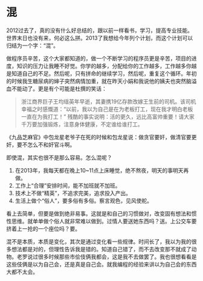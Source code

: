 混
===

2012过去了，真的没有什么好总结的，跟以前一样看书，学习，提高专业技能。世界末日也没有来，何必这么拼。2013了我想给今年列个计划，而这个计划可以归结为一个字：“混”。

做程序员辛苦，这个大家都知道的，做一个不断学习的程序员更是辛苦，项目的进度，知识的压力让我睡不好觉。你学的越多，分配给你的工作越多，工作越多你越是知道自己的不足。然后呢，只有拼命的继续学习，然后呢，重复这个循环。年初的时候我生糖尿病的婶子突然病情加重，就在昨天小娟和我说他的姨夫也突然脑溢血不能动了。更是有个可能是杜撰的笑话：

> 浙江商界巨子王均瑶英年早逝，其妻携19亿存款改嫁王生前的司机。该司机幸福之时感慨道：“以前，我以为自己是在为老板打工，现在我才明白老板一直在为我打工！” 残酷的事实说明：活的更久，远比高富帅重要！请大家千万要加强锻炼，注意身体健康，不定谁给谁打工。

《九品芝麻官》中包龙星老爷子在死的时候和包龙星说：做贪官要奸，做清官要更奸，要不怎么不和奸官斗啊。

即使混，其实也很不是那么容易。怎么混呢？

1. 在2013年，我每天都在晚上10~11点上床睡觉，绝不熬夜，明天的事明天再做。
2. 工作上“合理”安排时间，能不加班就不加班。
3. 技术上不做“精英”，不追求完美，追求投入产出。
4. 生活上做个“俗人”，要多俗有多俗。察言观色，见风使舵。

看上去简单，但要是做到绝非易事。这就是和自己的习惯做对，改变固有想法和惯性思维。就单单做个俗人就非常难以做到。过情人要送她东西吗？送。上公交车要挤着上一抢的一个座位吗？要。

混不是本质，本质是变化，其次是通过变化看一些规律。时间长了，我以为我的很多想法都是对的，但理性告诉我是错的。知道自己错了，而不去改变那不就成了动物。老罗说过很多时候那些市侩伎俩我都会，这是我不去做罢了。我也很想看看是这些伎俩是以为自己会，还是真是自己会。就我编程的经验来讲以为自己会的东西大都不太会。

